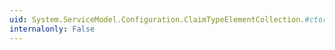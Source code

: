 ```yaml
---
uid: System.ServiceModel.Configuration.ClaimTypeElementCollection.#ctor
internalonly: False
---
```

